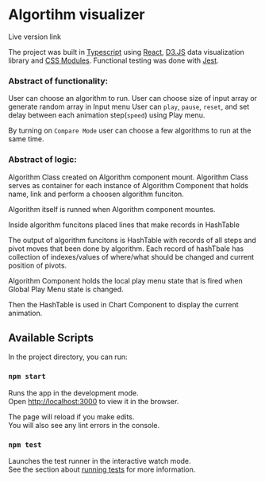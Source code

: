 # Algortihm visualizer


Live version link

The project was built in [Typescript](https://www.typescriptlang.org/) using [React](https://reactjs.org),  [D3.JS](https://d3js.org/) data visualization library and [CSS Modules](https://www.npmjs.com/package/typescript-plugin-css-modules).
Functional testing was done with [Jest](https://jestjs.io/).

### Abstract of functionality:

User can choose an algorithm to run.
User can choose size of input array or generate random array in Input menu
User can `play`, `pause`, `reset`, and set delay between each animation step(`speed`) using Play menu.

By turning on `Compare Mode` user can choose a few algorithms to run at the same time.

### Abstract of logic:


Algorithm Class created on Algorithm component mount.
Algorithm Class serves as container for each instance of Algorithm Component that holds name, link and perform a choosen algorithm funciton. 

Algorithm itself is runned when Algorithm component mountes. 

Inside algorithm funcitons placed lines that make records in HashTable

The output of algorithm funcitons is HashTable with records of all steps and pivot moves that been done by algorithm. 
Each record of hashTbale has collection of indexes/values of where/what should be changed and current position of pivots.


Algorithm Component holds the local play menu state that is fired when Global Play Menu state is changed.


Then the HashTable is used in Chart Component to display the current animation.


## Available Scripts

In the project directory, you can run:

### `npm start`

Runs the app in the development mode.\
Open [http://localhost:3000](http://localhost:3000) to view it in the browser.

The page will reload if you make edits.\
You will also see any lint errors in the console.

### `npm test`

Launches the test runner in the interactive watch mode.\
See the section about [running tests](https://facebook.github.io/create-react-app/docs/running-tests) for more information.

